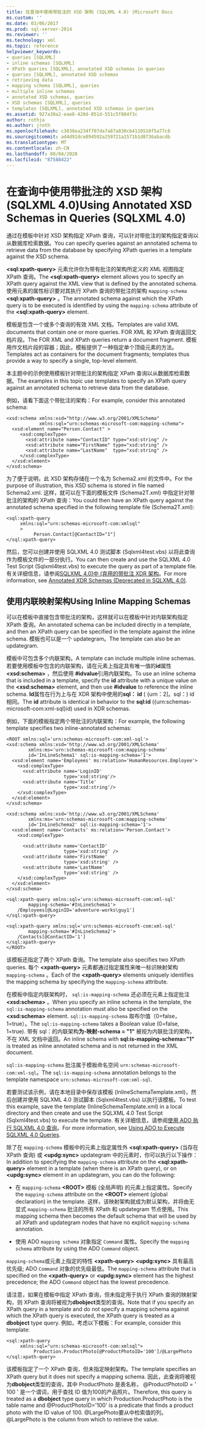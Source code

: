 ```yaml
---
title: 在查询中使用带批注的 XSD 架构 (SQLXML 4.0) |Microsoft Docs
ms.custom: ''
ms.date: 03/06/2017
ms.prod: sql-server-2014
ms.reviewer: ''
ms.technology: xml
ms.topic: reference
helpviewer_keywords:
- queries [SQLXML]
- inline schemas [SQLXML]
- XPath queries [SQLXML], annotated XSD schemas in queries
- queries [SQLXML], annotated XSD schemas
- retrieving data
- mapping schema [SQLXML], queries
- multiple inline schemas
- annotated XSD schemas, queries
- XSD schemas [SQLXML], queries
- templates [SQLXML], annotated XSD schemas in queries
ms.assetid: 927a30a2-eae8-420d-851d-551c5f884f3c
author: rothja
ms.author: jroth
ms.openlocfilehash: c3038ea234f707da7a87a030cb4110510f5a77c8
ms.sourcegitcommit: ad4d92dce894592a259721a1571b1d8736abacdb
ms.translationtype: MT
ms.contentlocale: zh-CN
ms.lasthandoff: 08/04/2020
ms.locfileid: "87588422"
---
```

# <a name="using-annotated-xsd-schemas-in-queries-sqlxml-40"></a><span data-ttu-id="9f2b2-102">在查询中使用带批注的 XSD 架构 (SQLXML 4.0)</span><span class="sxs-lookup"><span data-stu-id="9f2b2-102">Using Annotated XSD Schemas in Queries (SQLXML 4.0)</span></span>
  <span data-ttu-id="9f2b2-103">通过在模板中针对 XSD 架构指定 XPath 查询，可以针对带批注的架构指定查询以从数据库检索数据。</span><span class="sxs-lookup"><span data-stu-id="9f2b2-103">You can specify queries against an annotated schema to retrieve data from the database by specifying XPath queries in a template against the XSD schema.</span></span>  
  
 <span data-ttu-id="9f2b2-104">**\<sql:xpath-query>** 元素允许你为带有批注的架构所定义的 XML 视图指定 XPath 查询。</span><span class="sxs-lookup"><span data-stu-id="9f2b2-104">The **\<sql:xpath-query>** element allows you to specify an XPath query against the XML view that is defined by the annotated schema.</span></span> <span data-ttu-id="9f2b2-105">使用元素的属性标识要对其执行 XPath 查询的带批注的架构 `mapping-schema` **\<sql:xpath-query>** 。</span><span class="sxs-lookup"><span data-stu-id="9f2b2-105">The annotated schema against which the XPath query is to be executed is identified by using the `mapping-schema` attribute of the **\<sql:xpath-query>** element.</span></span>  
  
 <span data-ttu-id="9f2b2-106">模板是包含一个或多个查询的有效 XML 文档。</span><span class="sxs-lookup"><span data-stu-id="9f2b2-106">Templates are valid XML documents that contain one or more queries.</span></span> <span data-ttu-id="9f2b2-107">FOR XML 和 XPath 查询返回文档片段。</span><span class="sxs-lookup"><span data-stu-id="9f2b2-107">The FOR XML and XPath queries return a document fragment.</span></span> <span data-ttu-id="9f2b2-108">模板用作文档片段的容器；因此，模板提供了一种指定单个顶级元素的方法。</span><span class="sxs-lookup"><span data-stu-id="9f2b2-108">Templates act as containers for the document fragments; templates thus provide a way to specify a single, top-level element.</span></span>  
  
 <span data-ttu-id="9f2b2-109">本主题中的示例使用模板针对带批注的架构指定 XPath 查询以从数据库检索数据。</span><span class="sxs-lookup"><span data-stu-id="9f2b2-109">The examples in this topic use templates to specify an XPath query against an annotated schema to retrieve data from the database.</span></span>  
  
 <span data-ttu-id="9f2b2-110">例如，请看下面这个带批注的架构：</span><span class="sxs-lookup"><span data-stu-id="9f2b2-110">For example, consider this annotated schema:</span></span>  
  
```  
<xsd:schema xmlns:xsd="http://www.w3.org/2001/XMLSchema"   
            xmlns:sql="urn:schemas-microsoft-com:mapping-schema">  
  <xsd:element name="Person.Contact" >  
     <xsd:complexType>  
       <xsd:attribute name="ContactID" type="xsd:string" />   
       <xsd:attribute name="FirstName" type="xsd:string" />   
       <xsd:attribute name="LastName"  type="xsd:string" />   
     </xsd:complexType>  
  </xsd:element>  
</xsd:schema>  
```  
  
 <span data-ttu-id="9f2b2-111">为了便于说明，此 XSD 架构存储在一个名为 Schema2.xml 的文件中。</span><span class="sxs-lookup"><span data-stu-id="9f2b2-111">For the purpose of illustration, this XSD schema is stored in file named Schema2.xml.</span></span> <span data-ttu-id="9f2b2-112">这样，就可以在下面的模板文件 (Schema2T.xml) 中指定针对带批注的架构的 XPath 查询：</span><span class="sxs-lookup"><span data-stu-id="9f2b2-112">You could then have an XPath query against the annotated schema specified in the following template file (Schema2T.xml):</span></span>  
  
```  
<sql:xpath-query   
     xmlns:sql="urn:schemas-microsoft-com:xmlsql"  
     >  
          Person.Contact[@ContactID="1"]  
</sql:xpath-query>  
```  
  
 <span data-ttu-id="9f2b2-113">然后，您可以创建并使用 SQLXML 4.0 测试脚本 (Sqlxml4test.vbs) 以将此查询作为模板文件的一部分执行。</span><span class="sxs-lookup"><span data-stu-id="9f2b2-113">You can then create and use the SQLXML 4.0 Test Script (Sqlxml4test.vbs) to execute the query as part of a template file.</span></span> <span data-ttu-id="9f2b2-114">有关详细信息，请参阅[SQLXML 4.0&#41;中 &#40;弃用的带批注 XDR 架构](annotated-xdr-schemas-deprecated-in-sqlxml-4-0.md)。</span><span class="sxs-lookup"><span data-stu-id="9f2b2-114">For more information, see [Annotated XDR Schemas &#40;Deprecated in SQLXML 4.0&#41;](annotated-xdr-schemas-deprecated-in-sqlxml-4-0.md).</span></span>  
  
## <a name="using-inline-mapping-schemas"></a><span data-ttu-id="9f2b2-115">使用内联映射架构</span><span class="sxs-lookup"><span data-stu-id="9f2b2-115">Using Inline Mapping Schemas</span></span>  
 <span data-ttu-id="9f2b2-116">可以在模板中直接包含带批注的架构，这样就可以在模板中针对内联架构指定 XPath 查询。</span><span class="sxs-lookup"><span data-stu-id="9f2b2-116">An annotated schema can be included directly in a template, and then an XPath query can be specified in the template against the inline schema.</span></span> <span data-ttu-id="9f2b2-117">模板也可以是一个 updategram。</span><span class="sxs-lookup"><span data-stu-id="9f2b2-117">The template can also be an updategram.</span></span>  
  
 <span data-ttu-id="9f2b2-118">模板中可包含多个内联架构。</span><span class="sxs-lookup"><span data-stu-id="9f2b2-118">A template can include multiple inline schemas.</span></span> <span data-ttu-id="9f2b2-119">若要使用模板中包含的内联架构，请在元素上指定具有唯一值的**id**属性 **\<xsd:schema>** ，然后使用 **#idvalue**引用内联架构。</span><span class="sxs-lookup"><span data-stu-id="9f2b2-119">To use an inline schema that is included in a template, specify the **id** attribute with a unique value on the **\<xsd:schema>** element, and then use **#idvalue** to reference the inline schema.</span></span> <span data-ttu-id="9f2b2-120">**Id**属性在行为上与在 XDR 架构中使用的**sql： id** ( {urn：2]。sql：) id 相同。</span><span class="sxs-lookup"><span data-stu-id="9f2b2-120">The **id** attribute is identical in behavior to the **sql:id** ({urn:schemas-microsoft-com:xml-sql}id) used in XDR schemas.</span></span>  
  
 <span data-ttu-id="9f2b2-121">例如，下面的模板指定两个带批注的内联架构：</span><span class="sxs-lookup"><span data-stu-id="9f2b2-121">For example, the following template specifies two inline-annotated schemas:</span></span>  
  
```  
<ROOT xmlns:sql='urn:schemas-microsoft-com:xml-sql'>  
<xsd:schema xmlns:xsd='http://www.w3.org/2001/XMLSchema'  
        xmlns:ms='urn:schemas-microsoft-com:mapping-schema'  
        id='InLineSchema1' sql:is-mapping-schema='1'>  
  <xsd:element name='Employees' ms:relation='HumanResources.Employee'>  
    <xsd:complexType>  
      <xsd:attribute name='LoginID'   
                     type='xsd:string'/>  
      <xsd:attribute name='Title'   
                     type='xsd:string'/>  
    </xsd:complexType>  
  </xsd:element>  
</xsd:schema>  
  
<xsd:schema xmlns:xsd='http://www.w3.org/2001/XMLSchema'  
        xmlns:ms='urn:schemas-microsoft-com:mapping-schema'  
        id='InLineSchema2' sql:is-mapping-schema='1'>  
  <xsd:element name='Contacts' ms:relation='Person.Contact'>  
    <xsd:complexType>  
  
      <xsd:attribute name='ContactID'   
                     type='xsd:string' />  
      <xsd:attribute name='FirstName'   
                     type='xsd:string' />  
      <xsd:attribute name='LastName'   
                     type='xsd:string' />  
    </xsd:complexType>  
  </xsd:element>  
</xsd:schema>  
  
<sql:xpath-query xmlns:sql='urn:schemas-microsoft-com:xml-sql'   
        mapping-schema='#InLineSchema1'>  
    /Employees[@LoginID='adventure-works\guy1']  
</sql:xpath-query>  
  
<sql:xpath-query xmlns:sql='urn:schemas-microsoft-com:xml-sql'   
        mapping-schema='#InLineSchema2'>  
    /Contacts[@ContactID='1']  
</sql:xpath-query>  
</ROOT>  
```  
  
 <span data-ttu-id="9f2b2-122">该模板还指定了两个 XPath 查询。</span><span class="sxs-lookup"><span data-stu-id="9f2b2-122">The template also specifies two XPath queries.</span></span> <span data-ttu-id="9f2b2-123">每个 **\<xpath-query>** 元素都通过指定属性来唯一标识映射架构 `mapping-schema` 。</span><span class="sxs-lookup"><span data-stu-id="9f2b2-123">Each of the **\<xpath-query>** elements uniquely identifies the mapping schema by specifying the `mapping-schema` attribute.</span></span>  
  
 <span data-ttu-id="9f2b2-124">在模板中指定内联架构时， `sql:is-mapping-schema` 还必须在元素上指定批注 **\<xsd:schema>** 。</span><span class="sxs-lookup"><span data-stu-id="9f2b2-124">When you specify an inline schema in the template, the `sql:is-mapping-schema` annotation must also be specified on the **\<xsd:schema>** element.</span></span> <span data-ttu-id="9f2b2-125">`sql:is-mapping-schema` 取布尔值（0=false，1=true）。</span><span class="sxs-lookup"><span data-stu-id="9f2b2-125">The `sql:is-mapping-schema` takes a Boolean value (0=false, 1=true).</span></span> <span data-ttu-id="9f2b2-126">带有 sql：的内联架构**为-映射-schema = "1"** 被视为内联批注的架构，不在 XML 文档中返回。</span><span class="sxs-lookup"><span data-stu-id="9f2b2-126">An inline schema with **sql:is-mapping-schema="1"** is treated as inline annotated schema and is not returned in the XML document.</span></span>  
  
 <span data-ttu-id="9f2b2-127">`sql:is-mapping-schema` 批注属于模板命名空间 `urn:schemas-microsoft-com:xml-sql`。</span><span class="sxs-lookup"><span data-stu-id="9f2b2-127">The `sql:is-mapping-schema` annotation belongs to the template namespace `urn:schemas-microsoft-com:xml-sql`.</span></span>  
  
 <span data-ttu-id="9f2b2-128">若要测试该示例，请在本地目录中保存该模板 (InlineSchemaTemplate.xml)，然后创建并使用 SQLXML 4.0 测试脚本 (Sqlxml4test.vbs) 以执行该模板。</span><span class="sxs-lookup"><span data-stu-id="9f2b2-128">To test this example, save the template (InlineSchemaTemplate.xml) in a local directory and then create and use the SQLXML 4.0 Test Script (Sqlxml4test.vbs) to execute the template.</span></span> <span data-ttu-id="9f2b2-129">有关详细信息，请参阅[使用 ADO 执行 SQLXML 4.0 查询](../using-ado-to-execute-sqlxml-4-0-queries.md)。</span><span class="sxs-lookup"><span data-stu-id="9f2b2-129">For more information, see [Using ADO to Execute SQLXML 4.0 Queries](../using-ado-to-execute-sqlxml-4-0-queries.md).</span></span>  
  
 <span data-ttu-id="9f2b2-130">除了在 `mapping-schema` 模板中的元素上指定属性外 **\<sql:xpath-query>** (当存在 XPath 查询) 或 **\<updg:sync>** updategram 中的元素时，你可以执行以下操作：</span><span class="sxs-lookup"><span data-stu-id="9f2b2-130">In addition to specifying the `mapping-schema` attribute on the **\<sql:xpath-query>** element in a template (when there is an XPath query), or on **\<updg:sync>** element in an updategram, you can do the following:</span></span>  
  
-   <span data-ttu-id="9f2b2-131">在 `mapping-schema` **\<ROOT>** 模板 (全局声明) 的元素上指定属性。</span><span class="sxs-lookup"><span data-stu-id="9f2b2-131">Specify the `mapping-schema` attribute on the **\<ROOT>** element (global declaration) in the template.</span></span> <span data-ttu-id="9f2b2-132">这样，该映射架构就成为默认架构，并将由无显式 `mapping-schema` 批注的所有 XPath 和 updategram 节点使用。</span><span class="sxs-lookup"><span data-stu-id="9f2b2-132">This mapping schema then becomes the default schema that will be used by all XPath and updategram nodes that have no explicit `mapping-schema` annotation.</span></span>  
  
-   <span data-ttu-id="9f2b2-133">使用 ADO `mapping schema` 对象指定 `Command` 属性。</span><span class="sxs-lookup"><span data-stu-id="9f2b2-133">Specify the `mapping schema` attribute by using the ADO `Command` object.</span></span>  
  
 <span data-ttu-id="9f2b2-134">`mapping-schema`或元素上指定的特性 **\<xpath-query>** **\<updg:sync>** 具有最高优先级; ADO `Command` 对象的优先级最低。</span><span class="sxs-lookup"><span data-stu-id="9f2b2-134">The `mapping-schema` attribute that is specified on the **\<xpath-query>** or **\<updg:sync>** element has the highest precedence; the ADO `Command` object has the lowest precedence.</span></span>  
  
 <span data-ttu-id="9f2b2-135">请注意，如果在模板中指定 XPath 查询，但未指定用于执行 XPath 查询的映射架构，则 XPath 查询将被视为**dbobject**类型的查询。</span><span class="sxs-lookup"><span data-stu-id="9f2b2-135">Note that if you specify an XPath query in a template and do not specify a mapping schema against which the XPath query is executed, the XPath query is treated as a **dbobject** type query.</span></span> <span data-ttu-id="9f2b2-136">例如，考虑以下模板：</span><span class="sxs-lookup"><span data-stu-id="9f2b2-136">For example, consider this template:</span></span>  
  
```  
<sql:xpath-query   
     xmlns:sql="urn:schemas-microsoft-com:xmlsql">  
          Production.ProductPhoto[@ProductPhotoID='100']/@LargePhoto  
</sql:xpath-query>  
```  
  
 <span data-ttu-id="9f2b2-137">该模板指定了一个 XPath 查询，但未指定映射架构。</span><span class="sxs-lookup"><span data-stu-id="9f2b2-137">The template specifies an XPath query but it does not specify a mapping schema.</span></span> <span data-ttu-id="9f2b2-138">因此，此查询将被视为**dbobject**类型的查询，其中 ProductPhoto 是表名称， @ProductPhotoID = ' 100 ' 是一个谓词，用于查找 ID 值为100的产品照片。</span><span class="sxs-lookup"><span data-stu-id="9f2b2-138">Therefore, this query is treated as a **dbobject** type query in which Production.ProductPhoto is the table name and @ProductPhotoID='100' is a predicate that finds a product photo with the ID value of 100.</span></span> <span data-ttu-id="9f2b2-139">@LargePhoto要从中检索值的列。</span><span class="sxs-lookup"><span data-stu-id="9f2b2-139">@LargePhoto is the column from which to retrieve the value.</span></span>  
  
  

